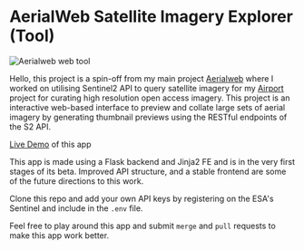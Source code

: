# AerialWeb Satellite Imagery Explorer (Tool)

![Aerialweb web tool](https://lh3.googleusercontent.com/kdzFjkiK-cRc2nqGsKgiH4zhUfe_IAz_SDaIS4iSETT5Xw_IRLKZOC9S-zunawiDVvcvnlkoQV1wb012VjlUh3JDUckZolb2kOYKgm8XSpN9cDcFHucQI-DrQGFjjYABIfITVIQZjmz-8CPxWbJFXaRQBFj6QFfbqQG01Mr02RiIGBWOsH6hyatwGSpkvleENQLBDCjmLzQtC86YjAKrjmWQjfTRa46OmPJuCJJYfeuGCPy8IboX2FSqGakkI3DRS_1kA_T9B95bu98-fjhG9LF_0ES-J3nnUmUMJ4mBlCXO87FsXgLmOQjF-JsQfWGvSG-dQkol8rm7djJdQHfqoWp76--ddH-MjH3YRFpYzS4_0BJI-8GwNDUA8xvCeVEDzhPJBdi0eZ65elbN7jdtdBWNaKzrihQwzJfqRckI6Py9KNrxNr9AkxKQYT9FlElOx8uzCC70BBC9etHSoYSTq0omKAERKIn1mQ8QtmBFopyLCe4IgQmiE2aX9DuQUmNC1vGgSs6K7nDhlgIXUAmMULYWRatwc_mvfjukK5OD7C0KUS_WO_R7kYyASFfIURtqdVxI55A_lvSMPx-yWQlH3ueK_E-qlv-SynKAvdmr88nhVGTVt5wmpZLjAwHqieVbasSBPVaQcLZ_pMrXuD4ANhxZvL6QzbXjG5i3YlOXi02gj7Q9qKNSPeg5gL7eKPmWW4HahCwIpaOkO5laUoJGbYYDOA=w426-h220-no?authuser=0)

Hello, this project is a spin-off from my main project [Aerialweb](https://github.com/demiahmed/aerialweb) where I worked on utilising Sentinel2 API to query satellite imagery for my [Airport](https://metadesignlab.com/demo/aerial) project for curating high resolution open access imagery. This project is an interactive web-based interface to preview and collate large sets of aerial imagery by generating thumbnail previews using the RESTful endpoints of the S2 API.

[Live Demo](https://aerialweb.herokuapp.com) of this app

This app is made using a Flask backend and Jinja2 FE and is in the very first stages of its beta. Improved API structure, and a stable frontend are some of the future directions to this work. 

Clone this repo and add your own API keys by registering on the ESA's Sentinel and include in the `.env` file.

Feel free to play around this app and submit `merge` and `pull` requests to make this app work better. 